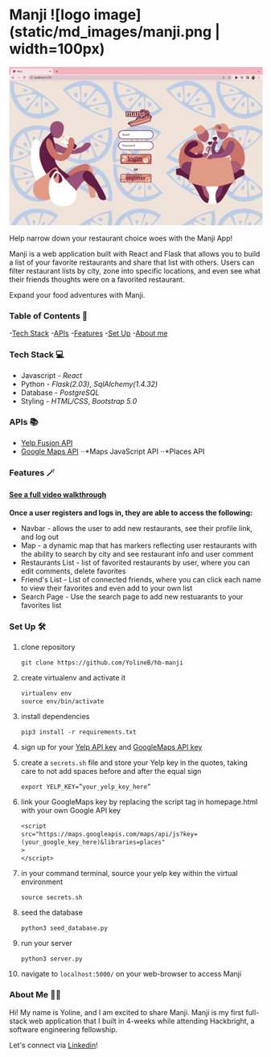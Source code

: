 # Manji ![logo image](static/md_images/manji.png | width=100px)

![homepage image](static/md_images/homepage.png)

Help narrow down your restaurant choice woes with the Manji App!

Manji is a web application built with React and Flask that allows you to build a list of your favorite restaurants and share that list with others. Users can filter restaurant lists by city, zone into specific locations, and even see what their friends thoughts were on a favorited restaurant. 

Expand your food adventures with Manji. 

### Table of Contents 📖

-[Tech Stack](#tech-stack-💻)
-[APIs](#apis-📚)
-[Features](#features-🪄)
-[Set Up](#set-up-🛠️)
-[About me](#about-me-🧘‍♀️)


### Tech Stack 💻

* Javascript - _React_
* Python - _Flask(2.03)_, _SqlAlchemy(1.4.32)_
* Database - _PostgreSQL_
* Styling - _HTML/CSS_, _Bootstrap 5.0_
### APIs 📚

* [Yelp Fusion API](https://www.yelp.com/developers/documentation/v3/get_started)
* [Google Maps API](https://console.developers.google.com/)
	⋅⋅*Maps JavaScript API
	⋅⋅*Places API

### Features 🪄 
#### [See a full video walkthrough](https://www.youtube.com/watch?v=UilGw6Yc-WI)
**Once a user registers and logs in, they are able to access the following:**

* Navbar - allows the user to add new restaurants, see their profile link, and log out
* Map - a dynamic map that has markers reflecting user restaurants with the ability to search by city and see restaurant info and user comment
* Restaurants List - list of favorited restaurants by user, where you can edit comments, delete favorites
* Friend's List - List of connected friends, where you can click each name to view their favorites and even add to your own list
* Search Page - Use the search page to add new restuarants to your favorites list

### Set Up 🛠️
1. clone repository 
	```
	git clone https://github.com/YolineB/hb-manji
	```
2. create virtualenv and activate it
	```
	virtualenv env
	source env/bin/activate
	```
3. install dependencies
	```
	pip3 install -r requirements.txt
	```
4. sign up for your [Yelp API key](https://www.yelp.com/developers/documentation/v3/get_started) and [GoogleMaps API key](https://console.developers.google.com/)

5. create a `secrets.sh` file and store your Yelp key in the quotes, taking care to not add spaces before and after the equal sign
	```
	export YELP_KEY=”your_yelp_key_here”
	```
6. link your GoogleMaps key by replacing the script tag in homepage.html with your own Google API key
	```
	<script
	src="https://maps.googleapis.com/maps/api/js?key=(your_google_key_here)&libraries=places"
	>
	</script>
	```
7. in your command terminal, source your yelp key within the virtual environment
	```
	source secrets.sh
	```
8. seed the database
	```
	python3 seed_database.py
	```
9. run your server
	```
	python3 server.py
	```
10. navigate to `localhost:5000/` on your web-browser to access Manji

### About Me 🧘‍♀️

Hi! My name is Yoline, and I am excited to share Manji. Manji is my first full-stack web application that I built in 4-weeks while attending Hackbright, a software engineering fellowship.

Let's connect via [Linkedin](https://www.linkedin.com/in/yolineb/)!